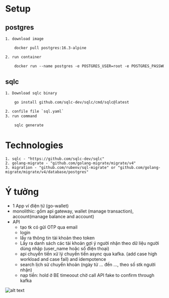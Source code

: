 # Setup

## postgres

```txt
1. download image

	docker pull postgres:16.3-alpine

2. run container

	docker run --name postgres -e POSTGRES_USER=root -e POSTGRES_PASSWORD=secret -e POSTGRES_DB=wallet -p 5432:5432 -d postgres:16.3-alpine
```

## sqlc

```txt
1. Download sqlc binary

	go install github.com/sqlc-dev/sqlc/cmd/sqlc@latest

2. confile file `sql.yaml`
3. run command

	sqlc generate

```

# Technologies

	1. sqlc - "https://github.com/sqlc-dev/sqlc"
	2. golang-migrate - "github.com/golang-migrate/migrate/v4"
	3. migration - "github.com/rubenv/sql-migrate" or "github.com/golang-migrate/migrate/v4/database/postgres"

# Ý tưởng
- 1 App ví điện tử (go-wallet)
- monolithic: gồm api gateway, wallet (manage transaction), account(manage balance and account)
- API 
	- tạo tk có gửi OTP qua email
	- login
	- lấy ra thông tin tài khoản theo token
	- Lấy ra danh sách các tài khoản gợi ý người nhận theo dữ liệu người dùng nhập (user_name hoặc số điện thoại)
	- api chuyển tiền xử lý chuyển tiền async qua kafka. (add case high workload and case fail) and idempotence
	- search lịch sử chuyển khoản (ngày từ ... đến ..., theo số stk người nhận)
	- nạp tiền: hold ở BE timeoout chờ call API fake to confirm through kafka

![alt text](image.png)
